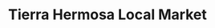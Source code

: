 ---
title: "Tierra Hermosa Local Market"
url: /creemore/tierra-hermosa-local-market/
shop: general
---